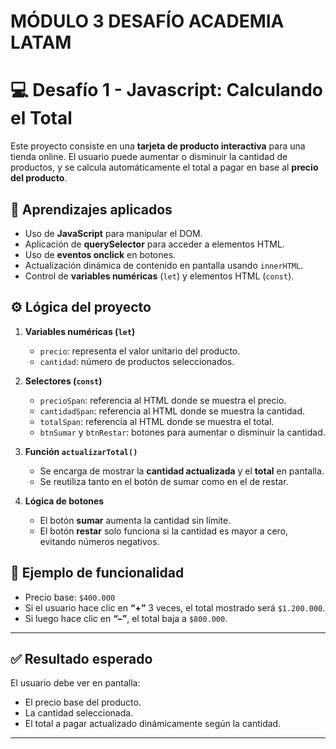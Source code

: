 # MÓDULO 3 DESAFÍO ACADEMIA LATAM
# 💻 Desafío 1 - Javascript: Calculando el Total

Este proyecto consiste en una **tarjeta de producto interactiva** para una tienda online. El usuario puede aumentar o disminuir la cantidad de productos, y se calcula automáticamente el total a pagar en base al **precio del producto**.


## 🧠 Aprendizajes aplicados

- Uso de **JavaScript** para manipular el DOM.
- Aplicación de **querySelector** para acceder a elementos HTML.
- Uso de **eventos onclick** en botones.
- Actualización dinámica de contenido en pantalla usando `innerHTML`.
- Control de **variables numéricas** (`let`) y elementos HTML (`const`).



## ⚙️ Lógica del proyecto

1. **Variables numéricas (`let`)**
   - `precio`: representa el valor unitario del producto.
   - `cantidad`: número de productos seleccionados.

2. **Selectores (`const`)**
   - `precioSpan`: referencia al HTML donde se muestra el precio.
   - `cantidadSpan`: referencia al HTML donde se muestra la cantidad.
   - `totalSpan`: referencia al HTML donde se muestra el total.
   - `btnSumar` y `btnRestar`: botones para aumentar o disminuir la cantidad.

3. **Función `actualizarTotal()`**
   - Se encarga de mostrar la **cantidad actualizada** y el **total** en pantalla.
   - Se reutiliza tanto en el botón de sumar como en el de restar.

4. **Lógica de botones**
   - El botón **sumar** aumenta la cantidad sin límite.
   - El botón **restar** solo funciona si la cantidad es mayor a cero, evitando números negativos.



## 🧩 Ejemplo de funcionalidad

- Precio base: `$400.000`
- Si el usuario hace clic en **“+”** 3 veces, el total mostrado será `$1.200.000`.
- Si luego hace clic en **“–”**, el total baja a `$800.000`.

---

## ✅ Resultado esperado

El usuario debe ver en pantalla:

- El precio base del producto.
- La cantidad seleccionada.
- El total a pagar actualizado dinámicamente según la cantidad.

---

